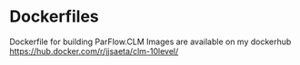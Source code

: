 # Dockerfiles
Dockerfile for building ParFlow.CLM
Images are available on my dockerhub https://hub.docker.com/r/jjsaeta/clm-10level/
